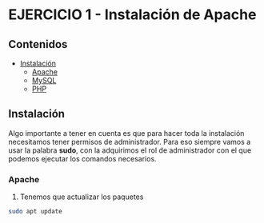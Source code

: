 # EJERCICIO 1 - Instalación de Apache

## Contenidos
- [Instalación](#instalación)
  - [Apache](#apache)
  - [MySQL](#mysql)
  - [PHP](#php)

## Instalación
Algo importante a tener en cuenta es que para hacer toda la instalación necesitamos tener permisos de administrador. Para eso siempre vamos a usar la palabra **sudo**, con la adquirimos el rol de administrador con el que podemos ejecutar los comandos necesarios. 

### Apache
1. Tenemos que actualizar los paquetes 
```bash
sudo apt update



